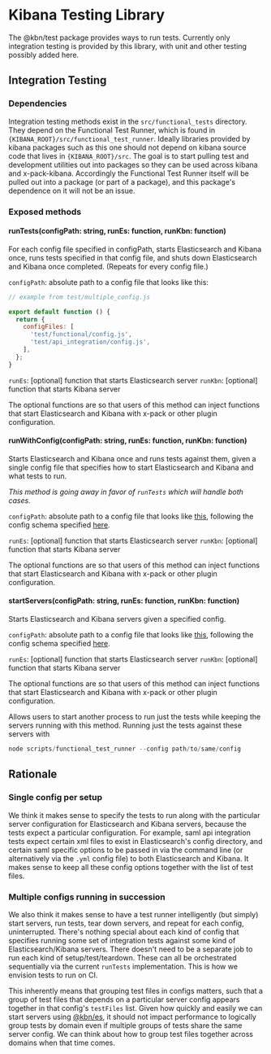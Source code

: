 Kibana Testing Library
======================

The @kbn/test package provides ways to run tests. Currently only integration testing is provided by this library, with unit and other testing possibly added here.

Integration Testing
-------------------

### Dependencies

Integration testing methods exist in the `src/functional_tests` directory. They depend on the Functional Test Runner, which is found in `{KIBANA_ROOT}/src/functional_test_runner`. Ideally libraries provided by kibana packages such as this one should not depend on kibana source code that lives in `{KIBANA_ROOT}/src`. The goal is to start pulling test and development utilities out into packages so they can be used across kibana and x-pack-kibana. Accordingly the Functional Test Runner itself will be pulled out into a package (or part of a package), and this package's dependence on it will not be an issue.

### Exposed methods

#### runTests(configPath: string, runEs: function, runKbn: function)
For each config file specified in configPath, starts Elasticsearch and Kibana once, runs tests specified in that config file, and shuts down Elasticsearch and Kibana once completed. (Repeats for every config file.)

`configPath`: absolute path to a config file that looks like this:

```js
// example from test/multiple_config.js

export default function () {
  return {
    configFiles: [
      'test/functional/config.js',
      'test/api_integration/config.js',
    ],
  };
}
```

`runEs`: [optional] function that starts Elasticsearch server
`runKbn`: [optional] function that starts Kibana server

The optional functions are so that users of this method can inject functions that start Elasticsearch and Kibana with x-pack or other plugin configuration.

#### runWithConfig(configPath: string, runEs: function, runKbn: function)
Starts Elasticsearch and Kibana once and runs tests against them, given a single config file that specifies how to start Elasticsearch and Kibana and what tests to run.

_This method is going away in favor of `runTests` which will handle both cases._

`configPath`: absolute path to a config file that looks like [this](test/functional/config.js), following the config schema specified [here](src/functional_test_runner/lib/config/schema.js).

`runEs`: [optional] function that starts Elasticsearch server
`runKbn`: [optional] function that starts Kibana server

The optional functions are so that users of this method can inject functions that start Elasticsearch and Kibana with x-pack or other plugin configuration.

#### startServers(configPath: string, runEs: function, runKbn: function)
Starts Elasticsearch and Kibana servers given a specified config.

`configPath`: absolute path to a config file that looks like [this](test/functional/config.js), following the config schema specified [here](src/functional_test_runner/lib/config/schema.js).

`runEs`: [optional] function that starts Elasticsearch server
`runKbn`: [optional] function that starts Kibana server

The optional functions are so that users of this method can inject functions that start Elasticsearch and Kibana with x-pack or other plugin configuration.

Allows users to start another process to run just the tests while keeping the servers running with this method. Running just the tests against these servers with

```js
node scripts/functional_test_runner --config path/to/same/config
```

## Rationale

### Single config per setup

We think it makes sense to specify the tests to run along with the particular server configuration for Elasticsearch and Kibana servers, because the tests expect a particular configuration. For example, saml api integration tests expect certain xml files to exist in Elasticsearch's config directory, and certain saml specific options to be passed in via the command line (or alternatively via the `.yml` config file) to both Elasticsearch and Kibana. It makes sense to keep all these config options together with the list of test files.

### Multiple configs running in succession

We also think it makes sense to have a test runner intelligently (but simply) start servers, run tests, tear down servers, and repeat for each config, uninterrupted. There's nothing special about each kind of config that specifies running some set of integration tests against some kind of Elasticsearch/Kibana servers. There doesn't need to be a separate job to run each kind of setup/test/teardown. These can all be orchestrated sequentially via the current `runTests` implementation. This is how we envision tests to run on CI.

This inherently means that grouping test files in configs matters, such that a group of test files that depends on a particular server config appears together in that config's `testFiles` list. Given how quickly and easily we can start servers using [@kbn/es](packages/kbn-es), it should not impact performance to logically group tests by domain even if multiple groups of tests share the same server config. We can think about how to group test files together across domains when that time comes.
